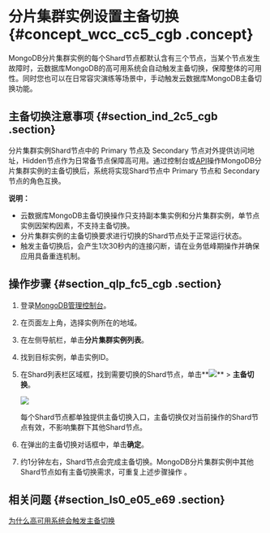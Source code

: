 # 分片集群实例设置主备切换 {#concept_wcc_cc5_cgb .concept}

MongoDB分片集群实例的每个Shard节点都默认含有三个节点，当某个节点发生故障时，云数据库MongoDB的高可用系统会自动触发主备切换，保障整体的可用性。同时您也可以在日常容灾演练等场景中，手动触发云数据库MongoDB主备切换功能。

## 主备切换注意事项 {#section_ind_2c5_cgb .section}

分片集群实例Shard节点中的 Primary 节点及 Secondary 节点对外提供访问地址，Hidden节点作为日常备节点保障高可用。通过控制台或[API](../../../../cn.zh-CN/API参考/实例管理/SwitchDBInstanceHA.md#)操作MongoDB分片集群实例的主备切换后，系统将实现Shard节点中 Primary 节点和 Secondary 节点的角色互换。

**说明：** 

-   云数据库MongoDB主备切换操作只支持副本集实例和分片集群实例，单节点实例因架构因素，不支持主备切换。
-   分片集群实例的主备切换要求进行切换的Shard节点处于正常运行状态。
-   触发主备切换后，会产生1次30秒内的连接闪断，请在业务低峰期操作并确保应用具备重连机制。

## 操作步骤 {#section_qlp_fc5_cgb .section}

1.  登录[MongoDB管理控制台](https://mongodb.console.aliyun.com/#/mongodb/list)。
2.  在页面左上角，选择实例所在的地域。
3.  在左侧导航栏，单击**分片集群实例列表**。
4.  找到目标实例，单击实例ID。
5.  在Shard列表栏区域框，找到需要切换的Shard节点，单击**![](http://static-aliyun-doc.oss-cn-hangzhou.aliyuncs.com/assets/img/6723/156704176513851_zh-CN.png)** \> **主备切换**。

    ![](http://static-aliyun-doc.oss-cn-hangzhou.aliyuncs.com/assets/img/6741/156704176613849_zh-CN.png)

    每个Shard节点都单独提供主备切换入口，主备切换仅对当前操作的Shard节点有效，不影响集群下其他Shard节点。

6.  在弹出的主备切换对话框中，单击**确定**。
7.  约1分钟左右，Shard节点会完成主备切换。MongoDB分片集群实例中其他Shard节点如有主备切换需求，可重复上述步骤操作 。

## 相关问题 {#section_ls0_e05_e69 .section}

 [为什么高可用系统会触发主备切换](../../../../cn.zh-CN/常见问题/热点问题/为什么高可用系统会触发主备切换.md#)

